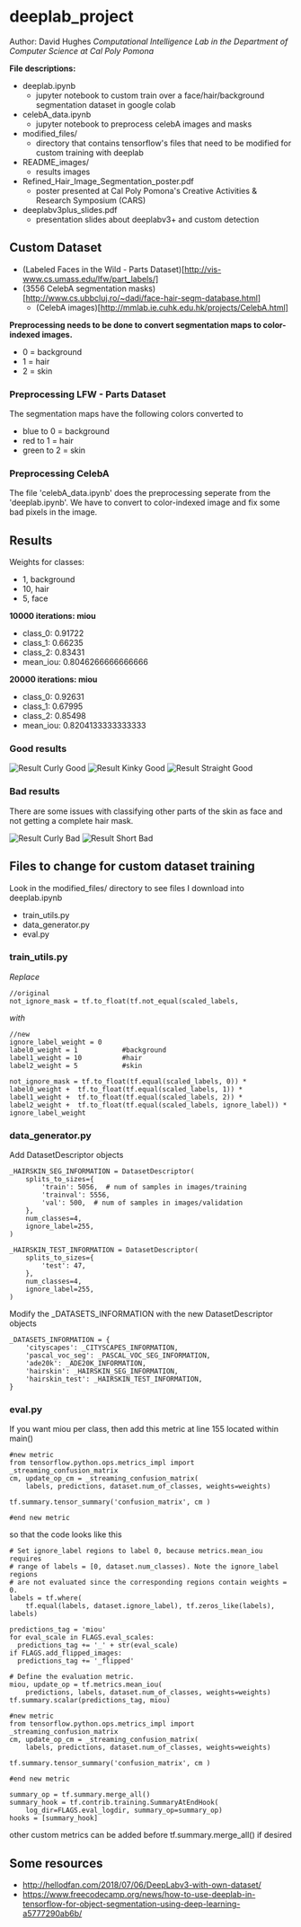# deeplab_project

Author: David Hughes
 *Computational Intelligence Lab in the Department of Computer Science at Cal Poly Pomona*

**File descriptions:**
* deeplab.ipynb
    * jupyter notebook to custom train over a face/hair/background segmentation dataset in google colab
* celebA_data.ipynb
    * jupyter notebook to preprocess celebA images and masks 
* modified_files/
    * directory that contains tensorflow's files that need to be modified for custom training with deeplab
* README_images/
    * results images
* Refined_Hair_Image_Segmentation_poster.pdf
    * poster presented at Cal Poly Pomona's Creative Activities & Research Symposium (CARS)
* deeplabv3plus_slides.pdf
    * presentation slides about deeplabv3+ and custom detection


## Custom Dataset
* (Labeled Faces in the Wild - Parts Dataset)[http://vis-www.cs.umass.edu/lfw/part_labels/]
* (3556 CelebA segmentation masks)[http://www.cs.ubbcluj.ro/~dadi/face-hair-segm-database.html]
  * (CelebA images)[http://mmlab.ie.cuhk.edu.hk/projects/CelebA.html]
  
**Preprocessing needs to be done to convert segmentation maps to color-indexed images.**
* 0 = background
* 1 = hair
* 2 = skin

### Preprocessing LFW - Parts Dataset
The segmentation maps have the following colors converted to 
* blue to 0 = background
* red to 1 = hair
* green to 2 = skin

### Preprocessing CelebA
The file 'celebA_data.ipynb' does the preprocessing seperate from the 'deeplab.ipynb'. We have to convert to color-indexed image and fix some bad pixels in the image.


## Results
Weights for classes:
* 1, background
* 10, hair
* 5, face

**10000 iterations: miou**
* class_0: 0.91722
* class_1: 0.66235
* class_2: 0.83431
* mean_iou: 0.8046266666666666

**20000 iterations: miou**
* class_0: 0.92631
* class_1: 0.67995
* class_2: 0.85498
* mean_iou: 0.8204133333333333

### Good results

![Result Curly Good](/README_images/good/curly3.jpg)
![Result Kinky Good](/README_images/good/kinky3.jpg)
![Result Straight Good](/README_images/good/straight4.jpg)

### Bad results

There are some issues with classifying other parts of the skin as face and not getting a complete hair mask.

![Result Curly Bad](/README_images/bad/curly5.jpg)
![Result Short Bad](/README_images/bad/shortmen9.jpg)




## Files to change for custom dataset training

Look in the modified_files/ directory to see files I download into deeplab.ipynb

* train_utils.py
* data_generator.py
* eval.py


### train_utils.py
*Replace*
```
//original
not_ignore_mask = tf.to_float(tf.not_equal(scaled_labels,
```
*with*
```
//new
ignore_label_weight = 0
label0_weight = 1           #background
label1_weight = 10          #hair
label2_weight = 5           #skin
    
not_ignore_mask = tf.to_float(tf.equal(scaled_labels, 0)) * label0_weight +  tf.to_float(tf.equal(scaled_labels, 1)) * label1_weight +  tf.to_float(tf.equal(scaled_labels, 2)) * label2_weight +  tf.to_float(tf.equal(scaled_labels, ignore_label)) * ignore_label_weight 
```

### data_generator.py
Add DatasetDescriptor objects 
```
_HAIRSKIN_SEG_INFORMATION = DatasetDescriptor(
    splits_to_sizes={
        'train': 5056,  # num of samples in images/training
        'trainval': 5556,
        'val': 500,  # num of samples in images/validation
    },
    num_classes=4,
    ignore_label=255,
)

_HAIRSKIN_TEST_INFORMATION = DatasetDescriptor(
    splits_to_sizes={
        'test': 47,
    },
    num_classes=4,
    ignore_label=255,
)
```

Modify the _DATASETS_INFORMATION with the new DatasetDescriptor objects
```
_DATASETS_INFORMATION = {
    'cityscapes': _CITYSCAPES_INFORMATION,
    'pascal_voc_seg': _PASCAL_VOC_SEG_INFORMATION,
    'ade20k': _ADE20K_INFORMATION,
    'hairskin': _HAIRSKIN_SEG_INFORMATION,
    'hairskin_test': _HAIRSKIN_TEST_INFORMATION,
}
```

### eval.py

If you want miou per class, then add this metric at line 155 located within main()
```
#new metric
from tensorflow.python.ops.metrics_impl import _streaming_confusion_matrix
cm, update_op_cm = _streaming_confusion_matrix(
    labels, predictions, dataset.num_of_classes, weights=weights)

tf.summary.tensor_summary('confusion_matrix', cm )

#end new metric 
```
so that the code looks like this 

```
# Set ignore_label regions to label 0, because metrics.mean_iou requires
# range of labels = [0, dataset.num_classes). Note the ignore_label regions
# are not evaluated since the corresponding regions contain weights = 0.
labels = tf.where(
    tf.equal(labels, dataset.ignore_label), tf.zeros_like(labels), labels)

predictions_tag = 'miou'
for eval_scale in FLAGS.eval_scales:
  predictions_tag += '_' + str(eval_scale)
if FLAGS.add_flipped_images:
  predictions_tag += '_flipped'

# Define the evaluation metric.
miou, update_op = tf.metrics.mean_iou(
    predictions, labels, dataset.num_of_classes, weights=weights)
tf.summary.scalar(predictions_tag, miou)

#new metric
from tensorflow.python.ops.metrics_impl import _streaming_confusion_matrix
cm, update_op_cm = _streaming_confusion_matrix(
    labels, predictions, dataset.num_of_classes, weights=weights)

tf.summary.tensor_summary('confusion_matrix', cm )

#end new metric    

summary_op = tf.summary.merge_all()
summary_hook = tf.contrib.training.SummaryAtEndHook(
    log_dir=FLAGS.eval_logdir, summary_op=summary_op)
hooks = [summary_hook]
```
other custom metrics can be added before tf.summary.merge_all() if desired


## Some resources
* http://hellodfan.com/2018/07/06/DeepLabv3-with-own-dataset/
* https://www.freecodecamp.org/news/how-to-use-deeplab-in-tensorflow-for-object-segmentation-using-deep-learning-a5777290ab6b/
